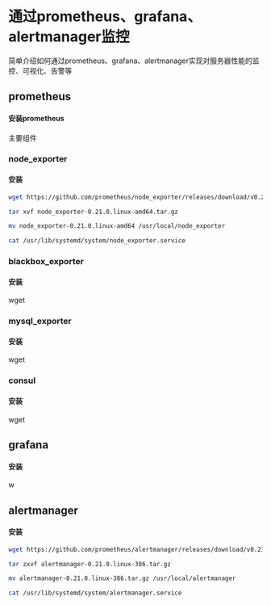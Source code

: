 # 通过prometheus、grafana、alertmanager监控
简单介绍如何通过prometheus、grafana、alertmanager实现对服务器性能的监控、可视化、告警等
## prometheus
#### 安装prometheus


主要组件
### node_exporter
#### 安装
```sh
wget https://github.com/prometheus/node_exporter/releases/download/v0.21.0/node_exporter-0.21.0.linux-amd64.tar.gz
```
```sh
tar xvf node_exporter-0.21.0.linux-amd64.tar.gz
```
```sh
mv node_exporter-0.21.0.linux-amd64 /usr/local/node_exporter
```
```sh
cat /usr/lib/systemd/system/node_exporter.service
```
### blackbox_exporter
#### 安装
wget
### mysql_exporter
#### 安装
wget
### consul
#### 安装
wget 
## grafana
#### 安装
w
## alertmanager
#### 安装
```sh
wget https://github.com/prometheus/alertmanager/releases/download/v0.21.0/alertmanager-0.21.0.linux-386.tar.gz
```
```sh
tar zxvf alertmanager-0.21.0.linux-386.tar.gz
```
```sh
mv alertmanager-0.21.0.linux-386.tar.gz /usr/local/alertmanager
```
```sh
cat /usr/lib/systemd/system/alertmanager.service
```